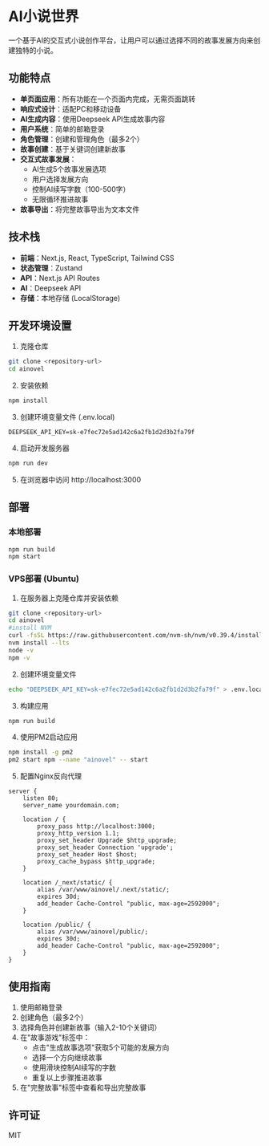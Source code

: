# AI小说世界

一个基于AI的交互式小说创作平台，让用户可以通过选择不同的故事发展方向来创建独特的小说。

## 功能特点

- **单页面应用**：所有功能在一个页面内完成，无需页面跳转
- **响应式设计**：适配PC和移动设备
- **AI生成内容**：使用Deepseek API生成故事内容
- **用户系统**：简单的邮箱登录
- **角色管理**：创建和管理角色（最多2个）
- **故事创建**：基于关键词创建新故事
- **交互式故事发展**：
  - AI生成5个故事发展选项
  - 用户选择发展方向
  - 控制AI续写字数（100-500字）
  - 无限循环推进故事
- **故事导出**：将完整故事导出为文本文件

## 技术栈

- **前端**：Next.js, React, TypeScript, Tailwind CSS
- **状态管理**：Zustand
- **API**：Next.js API Routes
- **AI**：Deepseek API
- **存储**：本地存储 (LocalStorage)

## 开发环境设置

1. 克隆仓库
```bash
git clone <repository-url>
cd ainovel
```

2. 安装依赖
```bash
npm install
```

3. 创建环境变量文件 (.env.local)
```
DEEPSEEK_API_KEY=sk-e7fec72e5ad142c6a2fb1d2d3b2fa79f
```

4. 启动开发服务器
```bash
npm run dev
```

5. 在浏览器中访问 http://localhost:3000

## 部署

### 本地部署

```bash
npm run build
npm start
```

### VPS部署 (Ubuntu)

1. 在服务器上克隆仓库并安装依赖
```bash
git clone <repository-url>
cd ainovel
#install NVM
curl -fsSL https://raw.githubusercontent.com/nvm-sh/nvm/v0.39.4/install.sh | bash
nvm install --lts
node -v
npm -v
```

2. 创建环境变量文件
```bash
echo "DEEPSEEK_API_KEY=sk-e7fec72e5ad142c6a2fb1d2d3b2fa79f" > .env.local
```

3. 构建应用
```bash
npm run build
```

4. 使用PM2启动应用
```bash
npm install -g pm2
pm2 start npm --name "ainovel" -- start
```

5. 配置Nginx反向代理
```nginx
server {
    listen 80;
    server_name yourdomain.com;

    location / {
        proxy_pass http://localhost:3000;
        proxy_http_version 1.1;
        proxy_set_header Upgrade $http_upgrade;
        proxy_set_header Connection 'upgrade';
        proxy_set_header Host $host;
        proxy_cache_bypass $http_upgrade;
    }

    location /_next/static/ {
        alias /var/www/ainovel/.next/static/;
        expires 30d;
        add_header Cache-Control "public, max-age=2592000";
    }

    location /public/ {
        alias /var/www/ainovel/public/;
        expires 30d;
        add_header Cache-Control "public, max-age=2592000";
    }
}
```

## 使用指南

1. 使用邮箱登录
2. 创建角色（最多2个）
3. 选择角色并创建新故事（输入2-10个关键词）
4. 在"故事游戏"标签中：
   - 点击"生成故事选项"获取5个可能的发展方向
   - 选择一个方向继续故事
   - 使用滑块控制AI续写的字数
   - 重复以上步骤推进故事
5. 在"完整故事"标签中查看和导出完整故事

## 许可证

MIT
